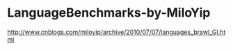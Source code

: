 LanguageBenchmarks-by-MiloYip
=============================

http://www.cnblogs.com/miloyip/archive/2010/07/07/languages_brawl_GI.html
